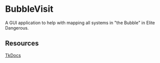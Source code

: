 # BubbleVisit

A GUI application to help with mapping all systems in "the Bubble" in Elite Dangerous.

## Resources
[TkDocs](https://tkdocs.com/tutorial/index.html)